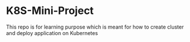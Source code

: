 # K8S-Mini-Project
This repo is for learning purpose which is meant for how to create cluster and deploy application on Kubernetes
